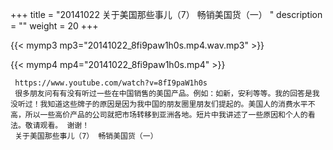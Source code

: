 +++
title = "20141022  关于美国那些事儿（7） 畅销美国货（一） "
description = ""
weight = 20
+++

{{< mymp3 mp3="20141022_8fi9paw1h0s.mp4.wav.mp3" >}}

{{< mymp4 mp4="20141022_8fi9paw1h0s.mp4" >}}

     https://www.youtube.com/watch?v=8fI9paW1h0s 
     很多朋友问有有没有听过一些在中国销售的美国产品。例如：如新，安利等等。我的回答是我没听过！我知道这些牌子的原因是因为我中国的朋友圈里朋友们提起的。美国人的消费水平不高，所以一些高价产品的公司就把市场转移到亚洲各地。短片中我讲述了一些原因和个人的看法。敬请观看。 谢谢！ 
     关于美国那些事儿（7） 畅销美国货（一） 
